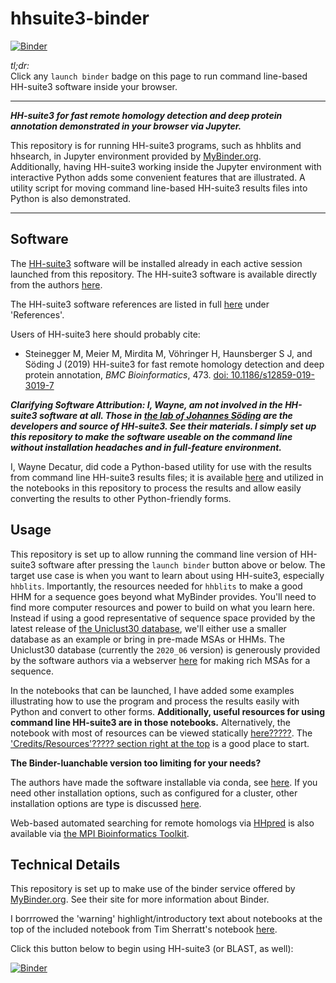 # hhsuite3-binder

[![Binder](https://mybinder.org/badge_logo.svg)](https://mybinder.org/v2/gh/fomightez/hhsuite3-binder/main?filepath=index.ipynb)

*tl;dr:*  
Click any `launch binder` badge on this page to run command line-based HH-suite3 software inside your browser.

------

***HH-suite3 for fast remote homology detection and deep protein annotation demonstrated in your browser via Jupyter.***

This repository is for running HH-suite3 programs, such as hhblits and hhsearch, in Jupyter environment provided by [MyBinder.org](https://mybinder.org/).  
Additionally, having HH-suite3 working inside the Jupyter environment with interactive Python adds some convenient features that are illustrated. A utility script for moving command line-based HH-suite3 results files into Python is also demonstrated.  

-------

Software
--------

The [HH-suite3](https://github.com/soedinglab/hh-suite/wiki) software will be installed already in each active session launched from this repository. The HH-suite3 software is available directly from the authors [here](https://github.com/soedinglab/hh-suite).


The HH-suite3 software references are listed in full [here](https://github.com/soedinglab/hh-suite/wiki#user-guide) under 'References'.

Users of HH-suite3 here should probably cite:

- Steinegger M, Meier M, Mirdita M, Vöhringer H, Haunsberger S J, and Söding J (2019)
HH-suite3 for fast remote homology detection and deep protein annotation, *BMC Bioinformatics*, 473. [doi: 10.1186/s12859-019-3019-7](https://doi.org/10.1186/s12859-019-3019-7)


***Clarifying Software Attribution: I, Wayne, am not involved in the HH-suite3 software at all. Those in [the lab of Johannes Söding](https://www.mpibpc.mpg.de/soeding) are the developers and source of HH-suite3. See their materials. I simply set up this repository to make the software useable on the command line without installation headaches and in full-feature environment.***

I, Wayne Decatur, did code a Python-based utility for use with the results from command line HH-suite3 results files; it is available [here](https://github.com/fomightez/sequencework/tree/main/hhsuite3-utilities) and utilized in the notebooks in this repository to process the results and allow easily converting the results to other Python-friendly forms.

Usage
-----

This repository is set up to allow running the command line version of HH-suite3 software after pressing the `launch binder` button above or below. The target use case is when you want to learn about using HH-suite3, especially `hhblits`. Importantly, the resources needed for `hhblits` to make a good HHM for a sequence goes beyond what MyBinder provides. You'll need to find more computer resources and power to build on what you learn here. Instead if using a good representative of sequence space provided by the latest release of [the Uniclust30 database](https://uniclust.mmseqs.com/), we'll either use a smaller database as an example or bring in pre-made MSAs or HHMs. The Uniclust30 database (currently the `2020_06` version) is generously provided by the software authors via a webserver [here](https://toolkit.tuebingen.mpg.de/tools/hhblits) for making rich MSAs for a sequence.

In the notebooks that can be launched, I have added some examples illustrating how to use the program and process the results easily with Python and convert to other forms. **Additionally, useful resources for using command line HH-suite3 are in those notebooks.** Alternatively, the notebook with most of resources can be viewed statically [here?????](?????). The ['Credits/Resources'????? section right at the top](?????) is a good place to start.

**The Binder-luanchable version too limiting for your needs?**

The authors have made the software installable via conda, see [here](https://anaconda.org/bioconda/hhsuite).  If you need other installation options, such as configured for a cluster, other installation options are type is discussed [here](https://github.com/soedinglab/hh-suite/wiki#installation-of-the-hhsuite-and-its-databases).

Web-based automated searching for remote homologs via [HHpred](https://toolkit.tuebingen.mpg.de/tools/hhpred) is also available via [the MPI Bioinformatics Toolkit](https://toolkit.tuebingen.mpg.de/). 


Technical Details
-----------------

This repository is set up to make use of the binder service offered by [MyBinder.org](https://mybinder.org/). See their site for more information about Binder.

I borrrowed the 'warning' highlight/introductory text about notebooks at the top of the included notebook from Tim Sherratt's notebook [here](https://github.com/GLAM-Workbench/te-papa-api/blob/main/Exploring-the-Te-Papa-collection-API.ipynb).

Click this button below to begin using HH-suite3 (or BLAST, as well):

[![Binder](https://mybinder.org/badge_logo.svg)](https://mybinder.org/v2/gh/fomightez/hhsuite3-binder/main?filepath=index.ipynb)
